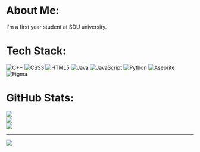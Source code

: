# About Me:
I'm a first year student at SDU university.

# Tech Stack:
![C++](https://img.shields.io/badge/c++-%2300599C.svg?style=flat-square&logo=c%2B%2B&logoColor=white) ![CSS3](https://img.shields.io/badge/css3-%231572B6.svg?style=flat-square&logo=css3&logoColor=white) ![HTML5](https://img.shields.io/badge/html5-%23E34F26.svg?style=flat-square&logo=html5&logoColor=white) ![Java](https://img.shields.io/badge/java-%23ED8B00.svg?style=flat-square&logo=openjdk&logoColor=white) ![JavaScript](https://img.shields.io/badge/javascript-%23323330.svg?style=flat-square&logo=javascript&logoColor=%23F7DF1E) ![Python](https://img.shields.io/badge/python-3670A0?style=flat-square&logo=python&logoColor=ffdd54) ![Aseprite](https://img.shields.io/badge/Aseprite-FFFFFF?style=flat-square&logo=Aseprite&logoColor=#7D929E) ![Figma](https://img.shields.io/badge/figma-%23F24E1E.svg?style=flat-square&logo=figma&logoColor=white)
# GitHub Stats:
![](https://github-readme-stats.vercel.app/api?username=adilkhanalimberdi&theme=gruvbox&hide_border=true&include_all_commits=true&count_private=true)<br/>
![](https://github-readme-streak-stats.herokuapp.com/?user=adilkhanalimberdi&theme=gruvbox&hide_border=true)<br/>
![](https://github-readme-stats.vercel.app/api/top-langs/?username=adilkhanalimberdi&theme=gruvbox&hide_border=true&include_all_commits=true&count_private=true&layout=compact)

---
[![](https://visitcount.itsvg.in/api?id=adilkhanalimberdi&icon=5&color=2)](https://visitcount.itsvg.in)

<!-- Proudly created with GPRM ( https://gprm.itsvg.in ) -->
